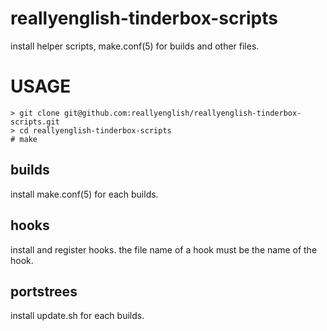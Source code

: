 reallyenglish-tinderbox-scripts
===============================

install helper scripts, make.conf(5) for builds and other files.

USAGE
=====

    > git clone git@github.com:reallyenglish/reallyenglish-tinderbox-scripts.git
    > cd reallyenglish-tinderbox-scripts
    # make

builds
------

install make.conf(5) for each builds.

hooks
-----

install and register hooks. the file name of a hook must be the name of the
hook.

portstrees
----------

install update.sh for each builds.
